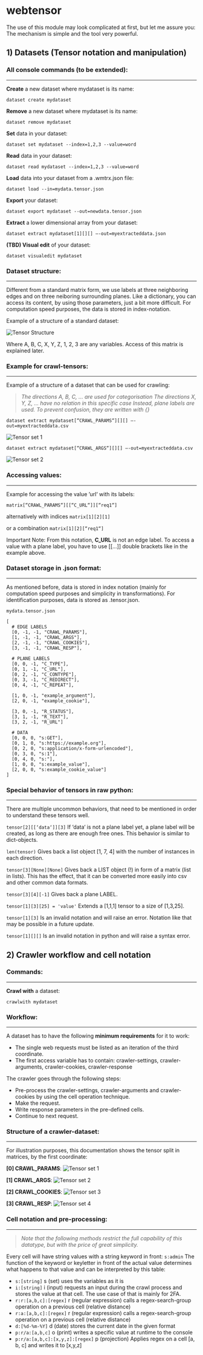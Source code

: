 # webtensor

The use of this module may look complicated at first, but let me assure you:
The mechanism is simple and the tool very powerful.

## 1) Datasets (Tensor notation and manipulation)

### All console commands (to be extended):

---

__Create__ a new dataset where mydataset is its name:

    dataset create mydataset

__Remove__ a new dataset where mydataset is its name:

    dataset remove mydataset

__Set__ data in your dataset:

    dataset set mydataset --index=1,2,3 --value=word

__Read__ data in your dataset:

    dataset read mydataset --index=1,2,3 --value=word

__Load__ data into your dataset from a .wmtrx.json file:

    dataset load --in=mydata.tensor.json

__Export__ your dataset:

    dataset export mydataset --out=newdata.tensor.json

__Extract__ a lower dimensional array from your dataset:

    dataset extract mydataset[1][][] —-out=myextracteddata.json

__(TBD) Visual edit__ of your dataset:

    dataset visualedit mydataset

### Dataset structure:

---

Different from a standard matrix form, we use labels at three neighboring edges and on three neiboring surrounding planes. Like a dictionary, you can access its content, by using those parameters, just a bit more difficult.
For computation speed purposes, the data is stored in index-notation.

Example of a structure of a standard dataset:

![Tensor Structure](docs/tensor_structure.png)

Where A, B, C, X, Y, Z, 1, 2, 3 are any variables.
Access of this matrix is explained later.

### Example for crawl-tensors:

---

Example of a structure of a dataset that can be used for crawling:

> _The directions A, B, C, … are used for categorisation_
> _The directions X, Y, Z, … have no relation in this specific case_
> _Instead, plane labels are used. To prevent confusion, they are written with {}_

``dataset extract mydataset[“CRAWL_PARAMS“][][] —-out=myextracteddata.csv``

![Tensor set 1](docs/tensor_example1.png)

``dataset extract mydataset[“CRAWL_ARGS“][][] —-out=myextracteddata.csv``

![Tensor set 2](docs/tensor_example2.png)

### Accessing values:

---

Example for accessing the value ’url‘ with its labels:

``matrix[“CRAWL_PARAMS“][[“C_URL“]][“req1“]``

alternatively with indices
``matrix[1][2][1]``

or a combination
``matrix[1][2][“req1“]``

Important Note: From this notation, __C_URL__ is not an edge label. To access a value with a plane label, you have to use [[...]] double brackets like in the example above.

### Dataset storage in .json format:

---

As mentioned before, data is stored in index notation (mainly for computation speed purposes and simplicity in transformations). For identification purposes, data is stored as .tensor.json.

``mydata.tensor.json``

    [
	  # EDGE LABELS
	  [0, -1, -1, "CRAWL_PARAMS"],
	  [1, -1, -1, "CRAWL_ARGS"],
	  [2, -1, -1, "CRAWL_COOKIES"],
	  [3, -1, -1, "CRAWL_RESP"],

	  # PLANE LABELS
	  [0, 0, -1, "C_TYPE"],
	  [0, 1, -1, "C_URL"],
	  [0, 2, -1, "C_CONTYPE"],
	  [0, 3, -1, "C_REDIRECT"],
	  [0, 4, -1, "C_REPEAT"],

	  [1, 0, -1, "example_argument"],
	  [2, 0, -1, "example_cookie"],

	  [3, 0, -1, "R_STATUS"],
	  [3, 1, -1, "R_TEXT"],
	  [3, 2, -1, "R_URL"]

	  # DATA
	  [0, 0, 0, "s:GET"],
	  [0, 1, 0, "s:https://example.org"],
	  [0, 2, 0, "s:application/x-form-urlencoded"],
	  [0, 3, 0, "s:1"],
	  [0, 4, 0, "s:"],
	  [1, 0, 0, "s:example_value"],
	  [2, 0, 0, "s:example_cookie_value"]
	]

### Special behavior of tensors in raw python:

---

There are multiple uncommon behaviors, that need to be mentioned in order to understand these tensors well.

``tensor[2][[‘data‘]][3]``
	If ‘data‘ is not a plane label yet, a plane label will be created, as long as there are enough free ones. This behavior is similar to dict-objects.

``len(tensor)``
	Gives back a list object [1, 7, 4] with the number of instances in each direction.

``tensor[3][None][None]``
	Gives back a LIST object (!) in form of a matrix (list in lists). This has the effect, that it can be converted more easily into csv and other common data formats.

``tensor[3][4][-1]``
	Gives back a plane LABEL.

``tensor[1][3][25] = 'value'``
	Extends a [1,1,1] tensor to a size of [1,3,25].

``tensor[1][3]``
	Is an invalid notation and will raise an error. Notation like that may be possible in a future update.

``tensor[1][][]``
	Is an invalid notation in python and will raise a syntax error.

## 2) Crawler workflow and cell notation

### Commands:

---

__Crawl with__ a dataset:

    crawlwith mydataset

### Workflow:

---

A dataset has to have the following __minimum requirements__ for it to work:

- The single web requests must be listed as an iteration of the third coordinate.
- The first access variable has to contain: crawler-settings, crawler-arguments, crawler-cookies, crawler-response

The crawler goes through the following steps:

- Pre-process the crawler-settings, crawler-arguments and crawler-cookies by using the cell operation technique.
- Make the request.
- Write response parameters in the pre-defined cells.
- Continue to next request.

### Structure of a crawler-dataset:

---

For illustration purposes, this documentation shows the tensor split in matrices, by the first coordinate:

__[0] CRAWL_PARAMS__:
![Tensor set 1](docs/tensor_example1.png)

__[1] CRAWL_ARGS__:
![Tensor set 2](docs/tensor_example2.png)

__[2] CRAWL_COOKIES__:
![Tensor set 3](docs/tensor_example3.png)

__[3] CRAWL_RESP__:
![Tensor set 4](docs/tensor_example4.png)

### Cell notation and pre-processing:

---

> _Note that the following methods restrict the full capability of this datatype, but with the price of great simplicity._

Every cell will have string values with a string keyword in front:
``s:admin``
The function of the keyword or keyletter in front of the actual value determines what happens to that value and can be interpreted by this table:

- ``s:[string]``
  s (set) uses the variables as it is
- ``i:[string]``
  i (input) requests an input during the crawl process and stores the value at that cell. The use case of that is mainly for 2FA.
- ``r:r:[a,b,c]:[regex]``
  r (regular expression) calls a regex-search-group operation on a previous cell (relative distance)
- ``r:a:[a,b,c]:[regex]``
  r (regular expression) calls a regex-search-group operation on a previous cell (relative distance)
- ``d:[%d-%m-%Y]``
  d (date) stores the current date in the given format
- ``p:r/a:[a,b,c]``
  o (print) writes a specific value at runtime to the console
- ``p:r/a:[a,b,c]:[x,y,z]:[regex]``
  p (projection) Applies regex on a cell [a, b, c] and writes it to [x,y,z]
